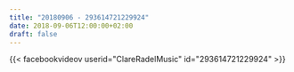 ```yaml
---
title: "20180906 - 293614721229924"
date: 2018-09-06T12:00:00+02:00
draft: false
---
```


{{< facebookvideov userid="ClareRadelMusic" id="293614721229924" >}}